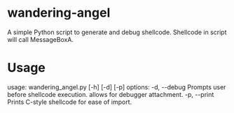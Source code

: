 # wandering-angel
A simple Python script to generate and debug shellcode. Shellcode in script will call MessageBoxA.

# Usage
usage: wandering_angel.py [-h] [-d] [-p]
options:
  -d, --debug  Prompts user before shellcode execution. allows for debugger attachment.
  -p, --print  Prints C-style shellcode for ease of import.
